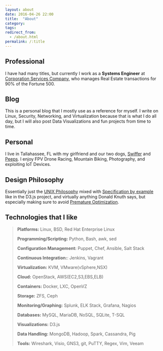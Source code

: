 ```yaml
---
layout: about
date: 2016-04-26 22:00
title:  "About"
category: 
tags: 
redirect_from:
  - /about.html
permalink: /:title
---
```


Professional
------------
I have had many titles, but currently I work as a **Systems Engineer** at [Corporation Services Company](https://www.cscglobal.com/service/cls/real-estate-recording-services), who manages Real Estate transactions for 90% of the Fortune 500.

Blog
----
This is a personal blog that I mostly use as a reference for myself. I write on Linux, Security, Networking, and Virtualization because that is what I do all day, but I will also post Data Visualizations and fun projects from time to time.

Personal
--------
I live in Tallahassee, FL with my girlfriend and our two dogs, [Swiffer](https://www.graysonskent.com/images/swiffer.jpg) and [Peeps](https://www.graysonskent.com/images/peeps.JPG). I enjoy FPV Drone Racing, Mountain Biking, Photography, and exploiting IoT Devices.

Design Philosophy
-----------------
Essentially just the [UNIX Philosophy](http://wiki.c2.com/?UnixDesignPhilosophy) mixed with [Specification by example](https://en.wikipedia.org/wiki/Specification_by_example) like in the D3.js project, and virtually anything Donald Knuth says, but especially making sure to avoid [Premature Optimization](http://wiki.c2.com/?PrematureOptimization).

Technologies that I like
------------

> **Platforms:** Linux, BSD, Red Hat Enterprise Linux
> 
> **Programming/Scripting:** Python, Bash, awk, sed
> 
> **Configuration Management:** Puppet, Chef, Ansible, Salt Stack
> 
> **Continuous Integration:**: Jenkins, Vagrant
> 
> **Virtualization:** KVM, VMware(vSphere,NSX)
> 
> **Cloud:** OpenStack, AWS(EC2,S3,EBS,ELB)
> 
> **Containers:** Docker, LXC, OpenVZ
> 
> **Storage:** ZFS, Ceph
> 
> **Monitoring/Graphing:** Splunk, ELK Stack, Grafana, Nagios
> 
> **Databases:** MySQL, MariaDB, NoSQL, SQLite, T-SQL
> 
> **Visualizations:** D3.js
> 
> **Data Handling:** MongoDB, Hadoop, Spark, Cassandra, Pig
> 
> **Tools:** Wireshark, Visio, GNS3, git, PuTTY, Regex, Vim, Veeam